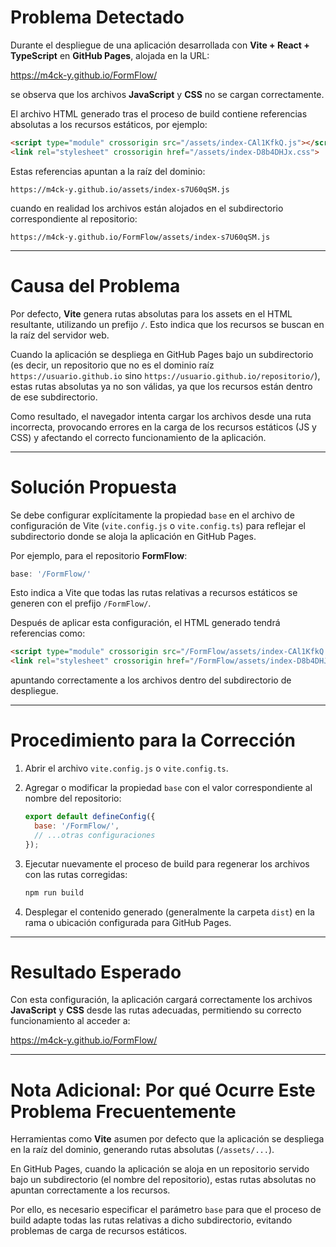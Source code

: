 # Problema Detectado

Durante el despliegue de una aplicación desarrollada con **Vite + React + TypeScript** en **GitHub Pages**, alojada en la URL:

https://m4ck-y.github.io/FormFlow/

se observa que los archivos **JavaScript** y **CSS** no se cargan correctamente.

El archivo HTML generado tras el proceso de build contiene referencias absolutas a los recursos estáticos, por ejemplo:

```html
<script type="module" crossorigin src="/assets/index-CAl1KfkQ.js"></script>
<link rel="stylesheet" crossorigin href="/assets/index-D8b4DHJx.css">
```

Estas referencias apuntan a la raíz del dominio:

```
https://m4ck-y.github.io/assets/index-s7U60qSM.js
```

cuando en realidad los archivos están alojados en el subdirectorio correspondiente al repositorio:

```
https://m4ck-y.github.io/FormFlow/assets/index-s7U60qSM.js
```

---

# Causa del Problema

Por defecto, **Vite** genera rutas absolutas para los assets en el HTML resultante, utilizando un prefijo `/`. Esto indica que los recursos se buscan en la raíz del servidor web.

Cuando la aplicación se despliega en GitHub Pages bajo un subdirectorio (es decir, un repositorio que no es el dominio raíz `https://usuario.github.io` sino `https://usuario.github.io/repositorio/`), estas rutas absolutas ya no son válidas, ya que los recursos están dentro de ese subdirectorio.

Como resultado, el navegador intenta cargar los archivos desde una ruta incorrecta, provocando errores en la carga de los recursos estáticos (JS y CSS) y afectando el correcto funcionamiento de la aplicación.

---

# Solución Propuesta

Se debe configurar explícitamente la propiedad `base` en el archivo de configuración de Vite (`vite.config.js` o `vite.config.ts`) para reflejar el subdirectorio donde se aloja la aplicación en GitHub Pages.

Por ejemplo, para el repositorio **FormFlow**:

```jsx
base: '/FormFlow/'
```

Esto indica a Vite que todas las rutas relativas a recursos estáticos se generen con el prefijo `/FormFlow/`.

Después de aplicar esta configuración, el HTML generado tendrá referencias como:

```html
<script type="module" crossorigin src="/FormFlow/assets/index-CAl1KfkQ.js"></script>
<link rel="stylesheet" crossorigin href="/FormFlow/assets/index-D8b4DHJx.css">
```

apuntando correctamente a los archivos dentro del subdirectorio de despliegue.

---

# Procedimiento para la Corrección

1. Abrir el archivo `vite.config.js` o `vite.config.ts`.
2. Agregar o modificar la propiedad `base` con el valor correspondiente al nombre del repositorio:
    
    ```jsx
    export default defineConfig({
      base: '/FormFlow/',
      // ...otras configuraciones
    });
    ```
    
3. Ejecutar nuevamente el proceso de build para regenerar los archivos con las rutas corregidas:
    
    ```bash
    npm run build
    ```
    
4. Desplegar el contenido generado (generalmente la carpeta `dist`) en la rama o ubicación configurada para GitHub Pages.

---

# Resultado Esperado

Con esta configuración, la aplicación cargará correctamente los archivos **JavaScript** y **CSS** desde las rutas adecuadas, permitiendo su correcto funcionamiento al acceder a:

https://m4ck-y.github.io/FormFlow/

---

# Nota Adicional: Por qué Ocurre Este Problema Frecuentemente

Herramientas como **Vite** asumen por defecto que la aplicación se despliega en la raíz del dominio, generando rutas absolutas (`/assets/...`).

En GitHub Pages, cuando la aplicación se aloja en un repositorio servido bajo un subdirectorio (el nombre del repositorio), estas rutas absolutas no apuntan correctamente a los recursos.

Por ello, es necesario especificar el parámetro `base` para que el proceso de build adapte todas las rutas relativas a dicho subdirectorio, evitando problemas de carga de recursos estáticos.
